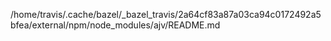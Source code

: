 /home/travis/.cache/bazel/_bazel_travis/2a64cf83a87a03ca94c0172492a5bfea/external/npm/node_modules/ajv/README.md
